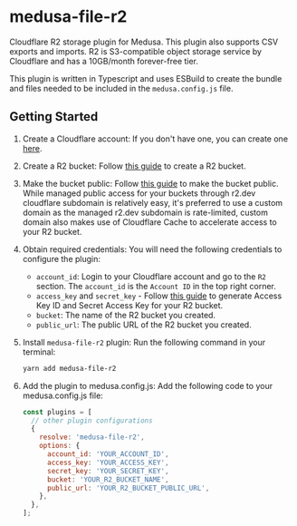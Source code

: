 # medusa-file-r2

Cloudflare R2 storage plugin for Medusa. This plugin also supports CSV exports and imports. R2 is S3-compatible object storage service by Cloudflare and has a 10GB/month forever-free tier.

This plugin is written in Typescript and uses ESBuild to create the bundle and files needed to be included in the `medusa.config.js` file.

## Getting Started

1. Create a Cloudflare account: If you don't have one, you can create one [here](https://dash.cloudflare.com/sign-up).
2. Create a R2 bucket: Follow [this guide](https://developers.cloudflare.com/r2/get-started) to create a R2 bucket.
3. Make the bucket public: Follow [this guide](https://developers.cloudflare.com/r2/data-access/public-buckets) to make the bucket public. While managed public access for your buckets through r2.dev cloudflare subdomain is relatively easy, it's preferred to use a custom domain as the managed r2.dev subdomain is rate-limited, custom domain also makes use of Cloudflare Cache to accelerate access to your R2 bucket.
4. Obtain required credentials: You will need the following credentials to configure the plugin:
   - `account_id`: Login to your Cloudflare account and go to the `R2` section. The `account_id` is the `Account ID` in the top right corner.
   - `access_key` and `secret_key` - Follow [this guide](https://developers.cloudflare.com/r2/data-access/s3-api/tokens) to generate Access Key ID and Secret Access Key for your R2 bucket.
   - `bucket`: The name of the R2 bucket you created.
   - `public_url`: The public URL of the R2 bucket you created.
5. Install `medusa-file-r2` plugin: Run the following command in your terminal:

   ```bash
   yarn add medusa-file-r2
   ```

6. Add the plugin to medusa.config.js: Add the following code to your medusa.config.js file:

   ```js
   const plugins = [
     // other plugin configurations
     {
       resolve: 'medusa-file-r2',
       options: {
         account_id: 'YOUR_ACCOUNT_ID',
         access_key: 'YOUR_ACCESS_KEY',
         secret_key: 'YOUR_SECRET_KEY',
         bucket: 'YOUR_R2_BUCKET_NAME',
         public_url: 'YOUR_R2_BUCKET_PUBLIC_URL',
       },
     },
   ];
   ```
